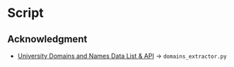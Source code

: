 # Script

## Acknowledgment

- [University Domains and Names Data List & API](https://github.com/Hipo/university-domains-list) &rarr; `domains_extractor.py`